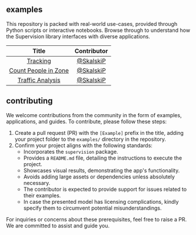## examples

This repository is packed with real-world use-cases, provided through Python scripts or
interactive notebooks. Browse through to understand how the Supervision library
interfaces with diverse applications.

|                   **Title**                    |             **Contributor**              |
|:----------------------------------------------:|:----------------------------------------:|
|         [Tracking](./tracking)                 | [@SkalskiP](https://github.com/SkalskiP) |
| [Count People in Zone](./count_people_in_zone) | [@SkalskiP](https://github.com/SkalskiP) |
|     [Traffic Analysis](./traffic_analysis)     | [@SkalskiP](https://github.com/SkalskiP) |


## contributing

We welcome contributions from the community in the form of examples, applications, and
guides. To contribute, please follow these steps:

1. Create a pull request (PR) with the `[Example]` prefix in the title, adding your
project folder to the `examples/` directory in the repository.
2. Confirm your project aligns with the following standards:
   - Incorporates the `supervision` package.
   - Provides a `README.md` file, detailing the instructions to execute the project.
   - Showcases visual results, demonstrating the app's functionality.
   - Avoids adding large assets or dependencies unless absolutely necessary.
   - The contributor is expected to provide support for issues related to their
examples.
   - In case the presented model has licensing complications, kindly specify them to
circumvent potential misunderstandings.

For inquiries or concerns about these prerequisites, feel free to raise a PR. We are
committed to assist and guide you.
